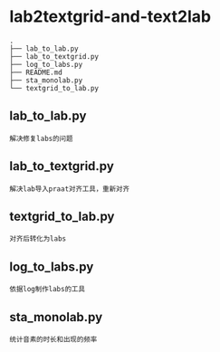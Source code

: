 # lab2textgrid-and-text2lab
```
.
├── lab_to_lab.py
├── lab_to_textgrid.py
├── log_to_labs.py
├── README.md
├── sta_monolab.py
└── textgrid_to_lab.py
```
## lab_to_lab.py
```
解决修复labs的问题
```
## lab_to_textgrid.py
```
解决lab导入praat对齐工具，重新对齐
```
## textgrid_to_lab.py
```
对齐后转化为labs
```
## log_to_labs.py
```
依据log制作labs的工具
```
## sta_monolab.py
```
统计音素的时长和出现的频率
```
